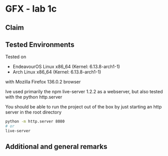 # GFX - lab 1c

## Claim

## Tested Environments

Tested on

- EndeavourOS Linux x86_64 (Kernel: 6.13.8-arch1-1)
- Arch Linux x86_64 (Kernel: 6.13.8-arch1-1)

with Mozilla Firefox 136.0.2 browser

Ive used primarily the npm live-server 1.2.2 as a webserver, but also tested with the python http.server

You should be able to run the project out of the box by just starting an http server in the root directory

```bash
python -m http.server 8080
# or
live-server
```

## Additional and general remarks
